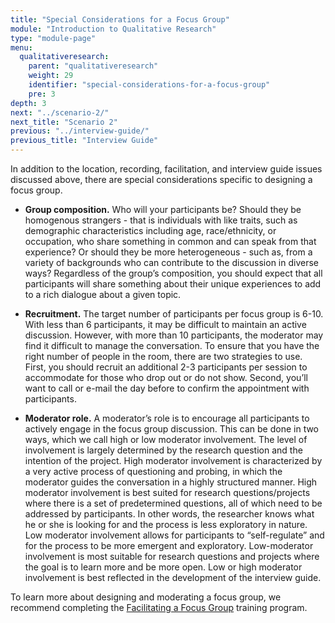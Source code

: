 ```yaml
---
title: "Special Considerations for a Focus Group"
module: "Introduction to Qualitative Research"
type: "module-page"
menu:
  qualitativeresearch:
    parent: "qualitativeresearch"
    weight: 29
    identifier: "special-considerations-for-a-focus-group"
    pre: 3
depth: 3
next: "../scenario-2/"
next_title: "Scenario 2"
previous: "../interview-guide/"
previous_title: "Interview Guide"
---
```


In addition to the location, recording, facilitation, and interview guide issues discussed above, there are special considerations specific to designing a focus group. 

* __Group composition.__ Who will your participants be? Should they be homogenous strangers - that is individuals with like traits, such as demographic characteristics including age, race/ethnicity, or occupation, who share something in common and can speak from that experience? Or should they be more heterogeneous - such as, from a variety of backgrounds who can contribute to the discussion in diverse ways? Regardless of the group’s composition, you should expect that all participants will share something about their unique experiences to add to a rich dialogue about a given topic.

* __Recruitment.__ The target number of participants per focus group is 6-10. With less than 6 participants, it may be difficult to maintain an active discussion. However, with more than 10 participants, the moderator may find it difficult to manage the conversation. To ensure that you have the right number of people in the room, there are two strategies to use. First, you should recruit an additional 2-3 participants per session to accommodate for those who drop out or do not show. Second, you’ll want to call or e-mail the day before to confirm the appointment with participants.

* __Moderator role.__ A moderator’s role is to encourage all participants to actively engage in the focus group discussion. This can be done in two ways, which we call high or low moderator involvement. The level of involvement is largely determined by the research question and the intention of the project. High moderator involvement is characterized by a very active process of questioning and probing, in which the moderator guides the conversation in a highly structured manner.  High moderator involvement is best suited for research questions/projects where there is a set of predetermined questions, all of which need to be addressed by participants. In other words, the researcher knows what he or she is looking for and the process is less exploratory in nature. Low moderator involvement allows for participants to “self-regulate” and for the process to be more emergent and exploratory. Low-moderator involvement is most suitable for research questions and projects where the goal is to learn more and be more open. Low or high moderator involvement is best reflected in the development of the interview guide.

<div class="card bg-light mb-4">
  <div class="card-body">
    To learn more about designing and moderating a focus group, we recommend completing the <a href="https://region2phtc.org/portfolio/facilitating-focus-groups/" target="_blank">Facilitating a Focus Group</a> training program.
  </div>
</div>
